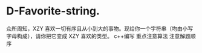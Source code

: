 # D-Favorite-string.
众所周知，XZY 喜欢一切有序且从小到大的事物。现给你一个字符串（均由小写字母构成），请你把它变成 XZY 喜欢的类型。
c++编写
重点注意算法
注意解题顺序
